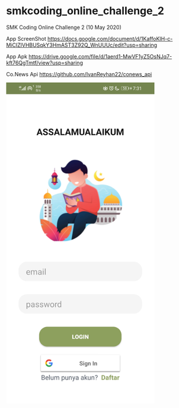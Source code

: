 # smkcoding_online_challenge_2
SMK Coding Online Challenge 2 (10 May 2020)

App ScreenShot
https://docs.google.com/document/d/1KaffoKIH-c-MiCIZlVHBUSqkY3HmAST3Z92Q_WnUUUc/edit?usp=sharing

App Apk
https://drive.google.com/file/d/1aerd1-MwVF1yZ5OsNJq7-kft76QgTmtf/view?usp=sharing

Co.News Api 
https://github.com/IvanReyhan22/conews_api

<img src="https://raw.githubusercontent.com/LilZulf/Project_SMK_Coding_Team/master/blob/1_login.jpg" width="400">

